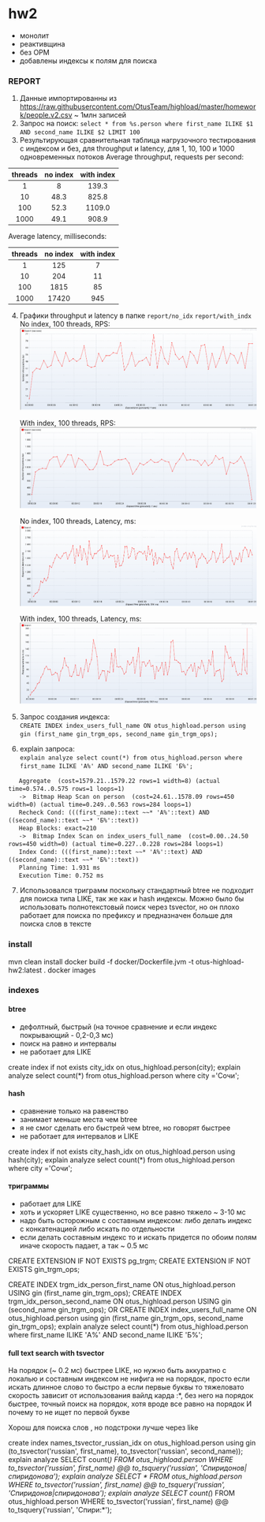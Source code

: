 # hw2

* монолит
* реактивщина
* без ОРМ
* добавлены индексы к полям для поиска


### REPORT

1. Данные импортированны из https://raw.githubusercontent.com/OtusTeam/highload/master/homework/people.v2.csv ~ 1млн записей
2. Запрос на поиск:
   `select * from %s.person where first_name ILIKE $1 AND second_name ILIKE $2 LIMIT 100`
3. Результирующая сравнительная таблица нагрузочного тестирования с индексом и без, для throughput и latency, для 1, 10, 100 и 1000 одновременных потоков
   Average throughput, requests per second:

| threads | no index | with index |
|:-------:|:--------:|:----------:|
|    1    |    8     |   139.3    |
|   10    |   48.3   |   825.8    |
|   100   |   52.3   |   1109.0   |
|  1000   |   49.1   |   908.9    |

Average latency, milliseconds:

| threads | no index | with index |
|:-------:|:--------:|:----------:|
|    1    |   125    |     7      |
|   10    |   204    |     11     |
|   100   |   1815   |     85     |
|  1000   |  17420   |    945     |

4. Графики throughput и latency в папке `report/no_idx` `report/with_indx`   
   No index, 100 threads, RPS:
   ![ast text](report/no_idx/0100_threads-rps.PNG "No index, 100 threads, RPS")

   With index, 100 threads, RPS:
   ![alt text](report/with_indx/0100_threads-rps.PNG "With index, 100 threads, RPS")
   
   No index, 100 threads, Latency, ms:
   ![ast text](report/no_idx/0100_threads-latency.PNG "No index, 100 threads, Latency")

   With index, 100 threads, Latency, ms:
   ![alt text](report/with_indx/0100_threads-latency.PNG "With index, 100 threads, Latency")
 
5. Запрос создания индекса:   
   `CREATE INDEX index_users_full_name ON otus_highload.person using gin (first_name gin_trgm_ops, second_name gin_trgm_ops);`
6. explain запроса:   
   ```explain analyze select count(*) from otus_highload.person where first_name ILIKE 'А%' AND second_name ILIKE 'Б%';```
```
   Aggregate  (cost=1579.21..1579.22 rows=1 width=8) (actual time=0.574..0.575 rows=1 loops=1)
   ->  Bitmap Heap Scan on person  (cost=24.61..1578.09 rows=450 width=0) (actual time=0.249..0.563 rows=284 loops=1)
   Recheck Cond: (((first_name)::text ~~* 'А%'::text) AND ((second_name)::text ~~* 'Б%'::text))
   Heap Blocks: exact=210
   ->  Bitmap Index Scan on index_users_full_name  (cost=0.00..24.50 rows=450 width=0) (actual time=0.227..0.228 rows=284 loops=1)
   Index Cond: (((first_name)::text ~~* 'А%'::text) AND ((second_name)::text ~~* 'Б%'::text))
   Planning Time: 1.931 ms
   Execution Time: 0.752 ms
```
7. Использовался триграмм поскольку стандартный btree не подходит для поиска типа LIKE, так же как и hash индексы.
   Можно было бы использовать полнотекстовый поиск через tsvector, но он плохо работает для поиска по префиксу и предназначен
   больше для поиска слов в тексте


### install

mvn clean install
docker build -f docker/Dockerfile.jvm -t otus-highload-hw2:latest .
docker images

### indexes

#### btree
- дефолтный, быстрый (на точное сравнение и если индекс покрывающий - 0,2-0,3 мс)
- поиск на равно и интервалы
- не работает для LIKE


create index if not exists city_idx on otus_highload.person(city);
explain analyze select count(*) from otus_highload.person where city ='Сочи';

#### hash
- сравнение только на равенство
- занимает меньше места чем btree
- я не смог сделать его быстрей чем btree, но говорят быстрее
- не работает для интервалов и LIKE

create index if not exists city_hash_idx on otus_highload.person using hash(city);
explain analyze select count(*) from otus_highload.person where city ='Сочи';

#### триграммы

- работает для LIKE
- хоть и ускоряет LIKE существенно, но все равно тяжело ~ 3-10 мс
- надо быть осторожным с составным индексом: либо делать индекс с конкатенацией либо искать по отдельности
- если делать составным индекс то и искать придется по обоим полям иначе скорость падает, а так ~ 0.5 мс

CREATE EXTENSION IF NOT EXISTS pg_trgm;
CREATE EXTENSION IF NOT EXISTS gin_trgm_ops;

CREATE INDEX trgm_idx_person_first_name ON otus_highload.person USING gin (first_name gin_trgm_ops);
CREATE INDEX trgm_idx_person_second_name ON otus_highload.person USING gin (second_name gin_trgm_ops);
OR
CREATE INDEX index_users_full_name ON otus_highload.person using gin (first_name gin_trgm_ops, second_name gin_trgm_ops);
explain analyze select count(*) from otus_highload.person where first_name ILIKE 'А%' AND second_name ILIKE 'Б%';

#### full text search with tsvector

На порядок (~ 0.2 мс) быстрее LIKE, но нужно быть аккуратно с локалью и составным индексом
не нифига не на порядок, просто если искать длинное слово то быстро а если первые буквы то тяжеловато
скорость зависит от использования вайлд карда :*, без него на порядок быстрее, точный поиск на порядок, хотя вроде все равно на порядок
И почему то не ищет по первой букве

Хорош для поиска слов , но подстроки лучше через like

create index names_tsvector_russian_idx on otus_highload.person using gin (to_tsvector('russian', first_name), to_tsvector('russian', second_name));
explain analyze SELECT count(*) FROM otus_highload.person WHERE to_tsvector('russian', first_name) @@ to_tsquery('russian', 'Спиридонов|спиридонова');
explain analyze SELECT * FROM otus_highload.person WHERE to_tsvector('russian', first_name) @@ to_tsquery('russian', 'Спиридонов|спиридонова');
explain analyze SELECT count(*) FROM otus_highload.person WHERE to_tsvector('russian', first_name) @@ to_tsquery('russian', 'Спири:*');

